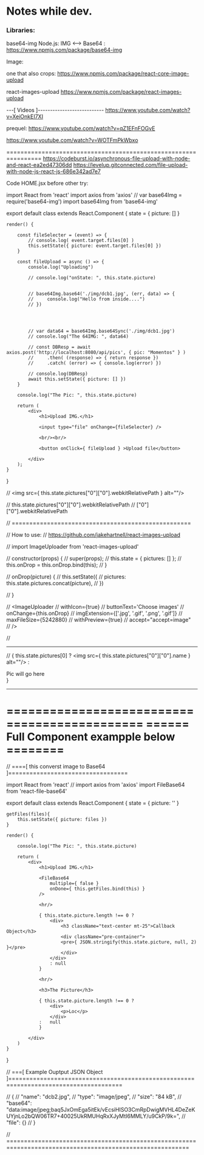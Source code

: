 # Notes while dev.


### Libraries:

base64-img
Node.js: IMG <--> Base64 : https://www.npmjs.com/package/base64-img




Image: 

one that also crops:
https://www.npmjs.com/package/react-core-image-upload


react-images-upload
https://www.npmjs.com/package/react-images-upload




---[ Videos ]---------------------------
https://www.youtube.com/watch?v=XeiOnkEI7XI

prequel: https://www.youtube.com/watch?v=qZ1EFnFOGvE



https://www.youtube.com/watch?v=WOTFmPkWbxo



================================================================
https://codeburst.io/asynchronous-file-upload-with-node-and-react-ea2ed47306dd
https://levelup.gitconnected.com/file-upload-with-node-js-react-js-686e342ad7e7

Code HOME.jsx before other try:  

import React from 'react'
import axios from 'axios'
// var base64Img = require('base64-img')
import base64Img from 'base64-img'


 
export default class extends React.Component {
    state = { picture: [] }
	
    
    render() {

        const fileSelecter = (event) => {
            // console.log( event.target.files[0] )
            this.setState({ picture: event.target.files[0] })
        }

        const fileUpload = async () => {
            console.log("Uploading")

            // console.log("onState: ", this.state.picture)


            // base64Img.base64('./img/dcb1.jpg', (err, data) => {
            //     console.log("Hello from inside....")
            // })




            // var data64 = base64Img.base64Sync('./img/dcb1.jpg')
            // console.log("The 64IMG: ", data64)

            // const DBResp = await axios.post('http://localhost:8080/api/pics', { pic: "Momentos" } )
            //     .then( (response) => { return response })
            //     .catch( (error) => { console.log(error) })

            // console.log(DBResp)
            await this.setState({ picture: [] })
        }

        console.log("The Pic: ", this.state.picture)

        return (
            <div>
                <h1>Upload IMG.</h1>
            
                <input type="file" onChange={fileSelecter} />

                <br/><br/>

                <button onClick={ fileUpload } >Upload file</button>

            </div>
        );
    }
}




// <img src={ this.state.pictures["0"]["0"].webkitRelativePath } alt=""/>

// this.state.pictures["0"]["0"].webkitRelativePath
// ["0"]["0"].webkitRelativePath




// ===================================================

// How to use: 
// https://github.com/jakehartnell/react-images-upload


// import ImageUploader from 'react-images-upload'

// constructor(props) {
//     super(props);
//     this.state = { pictures: [] };
//     this.onDrop = this.onDrop.bind(this);
// }

// onDrop(picture) {
//     this.setState({
//         pictures: this.state.pictures.concat(picture),
//     })
    
// }


// <ImageUploader
//     withIcon={true}
//     buttonText='Choose images'
//     onChange={this.onDrop}
//     imgExtension={['.jpg', '.gif', '.png', '.gif']}
//     maxFileSize={5242880}
//     withPreview={true}
//     accept="accept=image"	
// />

// <hr/>

// { this.state.pictures[0] ? <img src={ this.state.pictures["0"]["0"].name } alt=""/> : <div>Pic will go here</div> }



 * * * * * * * * * * * * * * * * * * * * * * * * * * * * * * * * *


=============================================
====== Full Component exampple below ========
=============================================


// ====[ this converst image to Base64 ]==================================

import React from 'react'
// import axios from 'axios'
import FileBase64 from 'react-file-base64'

export default class extends React.Component {
    state = { picture: '' }

    getFiles(files){
        this.setState({ picture: files })
    }

    render() {

        console.log("The Pic: ", this.state.picture)

        return (
            <div>
                <h1>Upload IMG.</h1>
            
                <FileBase64
                    multiple={ false }
                    onDone={ this.getFiles.bind(this) } 
                />
            
                <hr/>
            
                { this.state.picture.length !== 0 ?
                    <div>
                        <h3 className="text-center mt-25">Callback Object</h3>
                        <div className="pre-container">
                        <pre>{ JSON.stringify(this.state.picture, null, 2) }</pre>
                        </div>
                    </div>
                    : null 
                }
            
                <hr/>
            
                <h3>The Picture</h3>
            
                { this.state.picture.length !== 0 ?  
                    <div>
                        <p>Loc</p>
                    </div>
                :   null 
                }
            
            </div> 
        )
    }
}






// ===[  Example Ouptput JSON Object ]======================================================================================

// {
//     "name": "dcb2.jpg",
//     "type": "image/jpeg",
//     "size": "84 kB",
//     "base64": "data:image/jpeg;baq5JxOmEga5itEk/vEcsiHISO3CmRpDwigMVHL4DeZeKUYjnLo2bQW06TR7+40025UkRMUHqRxXJyMtI6MMLY/u9CkP/9k=",
//     "file": {}
// }

// ==========================================================================================================